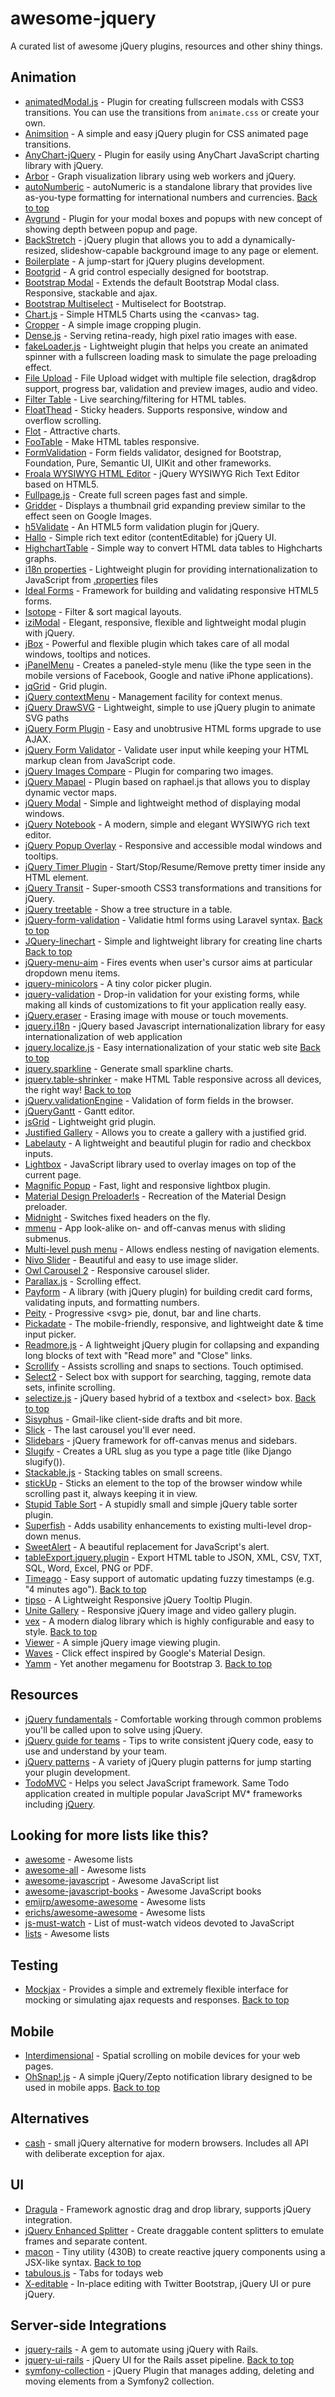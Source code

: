 # awesome-jquery

A curated list of awesome jQuery plugins, resources and other shiny things.

## Animation

- [animatedModal.js](https://github.com/joaopereirawd/animatedModal.js) - Plugin for creating fullscreen modals with CSS3 transitions. You can use the transitions from `animate.css` or create your own.
- [Animsition](https://github.com/blivesta/animsition) - A simple and easy jQuery plugin for CSS animated page transitions.
- [AnyChart-jQuery](https://github.com/AnyChart/AnyChart-jQuery) - Plugin for easily using AnyChart JavaScript charting library with jQuery.
- [Arbor](https://github.com/samizdatco/arbor) - Graph visualization library using web workers and jQuery.
- [autoNumberic](https://github.com/autoNumeric/autoNumeric) - autoNumeric is a standalone library that provides live as-you-type formatting for international numbers and currencies. [Back to top](#awesome-jquery)
- [Avgrund](https://github.com/voronianski/jquery.avgrund.js) - Plugin for your modal boxes and popups with new concept of showing depth between popup and page.
- [BackStretch](https://github.com/jquery-backstretch/jquery-backstretch) - jQuery plugin that allows you to add a dynamically-resized, slideshow-capable background image to any page or element.
- [Boilerplate](https://github.com/jquery-boilerplate/jquery-boilerplate) - A jump-start for jQuery plugins development.
- [Bootgrid](https://github.com/rstaib/jquery-bootgrid) - A grid control especially designed for bootstrap.
- [Bootstrap Modal](https://github.com/jschr/bootstrap-modal) - Extends the default Bootstrap Modal class. Responsive, stackable and ajax.
- [Bootstrap Multiselect](https://github.com/davidstutz/bootstrap-multiselect) - Multiselect for Bootstrap.
- [Chart.js](https://github.com/chartjs/Chart.js) - Simple HTML5 Charts using the \<canvas\> tag.
- [Cropper](https://github.com/fengyuanchen/cropper) - A simple image cropping plugin.
- [Dense.js](https://github.com/gocom/dense) - Serving retina-ready, high pixel ratio images with ease.
- [fakeLoader.js](https://github.com/joaopereirawd/fakeLoader.js) - Lightweight plugin that helps you create an animated spinner with a fullscreen loading mask to simulate the page preloading effect.
- [File Upload](https://github.com/blueimp/jQuery-File-Upload) - File Upload widget with multiple file selection, drag&drop support, progress bar, validation and preview images, audio and video.
- [Filter Table](https://github.com/sunnywalker/jQuery.FilterTable) - Live searching/filtering for HTML tables.
- [FloatThead](https://github.com/mkoryak/floatThead) - Sticky headers. Supports responsive, window and overflow scrolling.
- [Flot](https://github.com/flot/flot) - Attractive charts.
- [FooTable](https://github.com/fooplugins/FooTable) - Make HTML tables responsive.
- [FormValidation](https://github.com/formvalidation/formvalidation) - Form fields validator, designed for Bootstrap, Foundation, Pure, Semantic UI, UIKit and other frameworks.
- [Froala WYSIWYG HTML Editor](https://github.com/froala/wysiwyg-editor) - jQuery WYSIWYG Rich Text Editor based on HTML5.
- [Fullpage.js](https://github.com/alvarotrigo/fullPage.js) - Create full screen pages fast and simple.
- [Gridder](https://github.com/oriongunning/gridder) - Displays a thumbnail grid expanding preview similar to the effect seen on Google Images.
- [h5Validate](https://github.com/ericelliott/h5Validate) - An HTML5 form validation plugin for jQuery.
- [Hallo](https://github.com/bergie/hallo) - Simple rich text editor (contentEditable) for jQuery UI.
- [HighchartTable](https://github.com/highchartTable/jquery-highchartTable-plugin) - Simple way to convert HTML data tables to Highcharts graphs.
- [i18n properties](https://github.com/jquery-i18n-properties/jquery-i18n-properties) - Lightweight plugin for providing internationalization to JavaScript from [.properties](https://en.wikipedia.org/wiki/.properties) files
- [Ideal Forms](https://github.com/elclanrs/jq-idealforms) - Framework for building and validating responsive HTML5 forms.
- [Isotope](https://github.com/metafizzy/isotope) - Filter & sort magical layouts.
- [iziModal](https://github.com/marcelodolza/iziModal) - Elegant, responsive, flexible and lightweight modal plugin with jQuery.
- [jBox](https://github.com/StephanWagner/jBox) - Powerful and flexible plugin which takes care of all modal windows, tooltips and notices.
- [jPanelMenu](https://github.com/acolangelo/jPanelMenu) - Creates a paneled-style menu (like the type seen in the mobile versions of Facebook, Google and native iPhone applications).
- [jqGrid](https://github.com/tonytomov/jqGrid) - Grid plugin.
- [jQuery contextMenu](https://github.com/swisnl/jQuery-contextMenu) - Management facility for context menus.
- [jQuery DrawSVG](https://github.com/lcdsantos/jquery-drawsvg) - Lightweight, simple to use jQuery plugin to animate SVG paths
- [jQuery Form Plugin](https://github.com/jquery-form/form) - Easy and unobtrusive HTML forms upgrade to use AJAX.
- [jQuery Form Validator](https://github.com/victorjonsson/jQuery-Form-Validator) - Validate user input while keeping your HTML markup clean from JavaScript code.
- [jQuery Images Compare](https://github.com/sylvaincombes/jquery-images-compare) - Plugin for comparing two images.
- [jQuery Mapael](https://github.com/neveldo/jQuery-Mapael) - Plugin based on raphael.js that allows you to display dynamic vector maps.
- [jQuery Modal](https://github.com/kylefox/jquery-modal) - Simple and lightweight method of displaying modal windows.
- [jQuery Notebook](https://github.com/raphaelcruzeiro/jquery-notebook) - A modern, simple and elegant WYSIWYG rich text editor.
- [jQuery Popup Overlay](https://github.com/vast-engineering/jquery-popup-overlay) - Responsive and accessible modal windows and tooltips.
- [jQuery Timer Plugin](https://github.com/walmik/timer.jquery) - Start/Stop/Resume/Remove pretty timer inside any HTML element.
- [jQuery Transit](https://github.com/rstacruz/jquery.transit) - Super-smooth CSS3 transformations and transitions for jQuery.
- [jQuery treetable](https://github.com/ludo/jquery-treetable) - Show a tree structure in a table.
- [jQuery-form-validation](https://github.com/bnabriss/jquery-form-validation) - Validatie html forms using Laravel syntax. [Back to top](#awesome-jquery)
- [JQuery-linechart](https://github.com/kis/jquery-linechart) - Simple and lightweight library for creating line charts [Back to top](#awesome-jquery)
- [jQuery-menu-aim](https://github.com/kamens/jQuery-menu-aim) - Fires events when user's cursor aims at particular dropdown menu items.
- [jquery-minicolors](https://github.com/claviska/jquery-minicolors) - A tiny color picker plugin.
- [jquery-validation](https://github.com/jquery-validation/jquery-validation) - Drop-in validation for your existing forms, while making all kinds of customizations to fit your application really easy.
- [jQuery.eraser](https://github.com/boblemarin/jQuery.eraser) - Erasing image with mouse or touch movements.
- [jquery.i18n](https://github.com/wikimedia/jquery.i18n) - jQuery based Javascript internationalization library for easy internationalization of web application
- [jquery.localize.js](https://github.com/coderifous/jquery-localize) - Easy internationalization of your static web site [Back to top](#awesome-jquery)
- [jquery.sparkline](https://github.com/gwatts/jquery.sparkline) - Generate small sparkline charts.
- [jquery.table-shrinker](https://github.com/VagnerDomingues/jquery.table-shrinker) - make HTML Table responsive across all devices, the right way! [Back to top](#awesome-jquery)
- [jQuery.validationEngine](https://github.com/posabsolute/jQuery-Validation-Engine) - Validation of form fields in the browser.
- [jQueryGantt](https://github.com/robicch/jQueryGantt) - Gantt editor.
- [jsGrid](https://github.com/tabalinas/jsgrid) - Lightweight grid plugin.
- [Justified Gallery](https://github.com/miromannino/Justified-Gallery) - Allows you to create a gallery with a justified grid.
- [Labelauty](https://github.com/fntneves/jquery-labelauty) - A lightweight and beautiful plugin for radio and checkbox inputs.
- [Lightbox](https://github.com/lokesh/lightbox2) - JavaScript library used to overlay images on top of the current page.
- [Magnific Popup](https://github.com/dimsemenov/Magnific-Popup) - Fast, light and responsive lightbox plugin.
- [Material Design Preloader!s](https://github.com/aarondo/Material-Preloader) - Recreation of the Material Design preloader.
- [Midnight](https://github.com/Aerolab/midnight.js) - Switches fixed headers on the fly.
- [mmenu](https://github.com/FrDH/mmenu-js) - App look-alike on- and off-canvas menus with sliding submenus.
- [Multi-level push menu](https://github.com/adgsm/multi-level-push-menu) - Allows endless nesting of navigation elements.
- [Nivo Slider](https://github.com/Codeinwp/Nivo-Slider-jQuery) - Beautiful and easy to use image slider.
- [Owl Carousel 2](https://github.com/OwlCarousel2/OwlCarousel2) - Responsive carousel slider.
- [Parallax.js](https://github.com/pixelcog/parallax.js) - Scrolling effect.
- [Payform](https://github.com/jondavidjohn/payform) - A library (with jQuery plugin) for building credit card forms, validating inputs, and formatting numbers.
- [Peity](https://github.com/benpickles/peity) - Progressive \<svg\> pie, donut, bar and line charts.
- [Pickadate](https://github.com/amsul/pickadate.js) - The mobile-friendly, responsive, and lightweight date & time input picker.
- [Readmore.js](https://github.com/jedfoster/Readmore.js) - A lightweight jQuery plugin for collapsing and expanding long blocks of text with "Read more" and "Close" links.
- [Scrollify](https://github.com/lukehaas/Scrollify) - Assists scrolling and snaps to sections. Touch optimised.
- [Select2](https://github.com/select2/select2) - Select box with support for searching, tagging, remote data sets, infinite scrolling.
- [selectize.js](https://github.com/selectize/selectize.js) - jQuery based hybrid of a textbox and \<select\> box. [Back to top](#awesome-jquery)
- [Sisyphus](https://github.com/simsalabim/sisyphus) - Gmail-like client-side drafts and bit more.
- [Slick](https://github.com/kenwheeler/slick) - The last carousel you'll ever need.
- [Slidebars](https://github.com/adchsm/Slidebars) - jQuery framework for off-canvas menus and sidebars.
- [Slugify](https://github.com/pmcelhaney/jQuery-Slugify-Plugin) - Creates a URL slug as you type a page title (like Django slugify()).
- [Stackable.js](https://github.com/johnpolacek/stacktable.js) - Stacking tables on small screens.
- [stickUp](https://github.com/LiranCohen/stickUp) - Sticks an element to the top of the browser window while scrolling past it, always keeping it in view.
- [Stupid Table Sort](https://github.com/joequery/Stupid-Table-Plugin) - A stupidly small and simple jQuery table sorter plugin.
- [Superfish](https://github.com/joeldbirch/superfish) - Adds usability enhancements to existing multi-level drop-down menus.
- [SweetAlert](https://github.com/t4t5/sweetalert) - A beautiful replacement for JavaScript's alert.
- [tableExport.jquery.plugin](https://github.com/hhurz/tableExport.jquery.plugin) - Export HTML table to JSON, XML, CSV, TXT, SQL, Word, Excel, PNG or PDF.
- [Timeago](https://github.com/rmm5t/jquery-timeago) - Easy support of automatic updating fuzzy timestamps (e.g. "4 minutes ago"). [Back to top](#awesome-jquery)
- [tipso](https://github.com/object505/tipso) - A Lightweight Responsive jQuery Tooltip Plugin.
- [Unite Gallery](https://github.com/vvvmax/unitegallery) - Responsive jQuery image and video gallery plugin.
- [vex](https://github.com/hubspot/vex) - A modern dialog library which is highly configurable and easy to style. [Back to top](#awesome-jquery)
- [Viewer](https://github.com/fengyuanchen/viewer) - A simple jQuery image viewing plugin.
- [Waves](https://github.com/fians/Waves) - Click effect inspired by Google's Material Design.
- [Yamm](https://github.com/geedmo/yamm3) - Yet another megamenu for Bootstrap 3. [Back to top](#awesome-jquery)

## Resources

- [jQuery fundamentals](https://github.com/bocoup/jqfundamentals.com) - Comfortable working through common problems you'll be called upon to solve using jQuery.
- [jQuery guide for teams](https://github.com/voorhoede/jquery-style-guide) - Tips to write consistent jQuery code, easy to use and understand by your team.
- [jQuery patterns](https://github.com/jquery-boilerplate/jquery-patterns) - A variety of jQuery plugin patterns for jump starting your plugin development.
- [TodoMVC](https://github.com/tastejs/todomvc) - Helps you select JavaScript framework. Same Todo application created in multiple popular JavaScript MV* frameworks including [jQuery](http://todomvc.com/examples/jquery/).

## Looking for more lists like this?

- [awesome](https://github.com/sindresorhus/awesome) - Awesome lists
- [awesome-all](https://github.com/bradoyler/awesome-all) - Awesome lists
- [awesome-javascript](https://github.com/sorrycc/awesome-javascript) - Awesome JavaScript list
- [awesome-javascript-books](https://github.com/heatroom/awesome-javascript-books) - Awesome JavaScript books
- [emijrp/awesome-awesome](https://github.com/emijrp/awesome-awesome) - Awesome lists
- [erichs/awesome-awesome](https://github.com/erichs/awesome-awesome) - Awesome lists
- [js-must-watch](https://github.com/bolshchikov/js-must-watch) - List of must-watch videos devoted to JavaScript
- [lists](https://github.com/jnv/lists) - Awesome lists

## Testing

- [Mockjax](https://github.com/jakerella/jquery-mockjax) - Provides a simple and extremely flexible interface for mocking or simulating ajax requests and responses. [Back to top](#awesome-jquery)

## Mobile

- [Interdimensional](https://github.com/VodkaBears/Interdimensional) - Spatial scrolling on mobile devices for your web pages.
- [OhSnap!.js](https://github.com/justindomingue/ohSnap) - A simple jQuery/Zepto notification library designed to be used in mobile apps. [Back to top](#awesome-jquery)

## Alternatives

- [cash](https://github.com/kenwheeler/cash) - small jQuery alternative for modern browsers. Includes all API with deliberate exception for ajax.

## UI

- [Dragula](https://github.com/bevacqua/dragula) - Framework agnostic drag and drop library, supports jQuery integration.
- [jQuery Enhanced Splitter](https://github.com/hiltonjanfield/jquery.enhsplitter) - Create draggable content splitters to emulate frames and separate content.
- [macon](https://github.com/LoganTann/macon) - Tiny utility (430B) to create reactive jquery components using a JSX-like syntax. [Back to top](#awesome-jquery)
- [tabulous.js](https://github.com/aarondo/tabulous.js) - Tabs for todays web
- [X-editable](https://github.com/vitalets/x-editable) - In-place editing with Twitter Bootstrap, jQuery UI or pure jQuery.

## Server-side Integrations

- [jquery-rails](https://github.com/rails/jquery-rails) - A gem to automate using jQuery with Rails.
- [jquery-ui-rails](https://github.com/jquery-ui-rails/jquery-ui-rails) - jQuery UI for the Rails asset pipeline. [Back to top](#awesome-jquery)
- [symfony-collection](https://github.com/ninsuo/symfony-collection) - jQuery Plugin that manages adding, deleting and moving elements from a Symfony2 collection.
